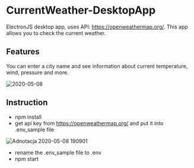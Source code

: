 # CurrentWeather-DesktopApp
ElectronJS desktop app, uses API: https://openweathermap.org/. This app allows you to check the current weather.

## Features
You can enter a city name and see information about current temperature, wind, pressure and more.

![2020-05-08](https://user-images.githubusercontent.com/34821903/81429885-c8339b00-915e-11ea-9c2a-41c9d5282554.png)

## Instruction
- npm install
- get api key from https://openweathermap.org/ and put it into .env_sample file

![Adnotacja 2020-05-08 190901](https://user-images.githubusercontent.com/34821903/81430258-6cb5dd00-915f-11ea-9f09-260f1b8f2e45.png)
- rename the .env_sample file to .env
- npm start
